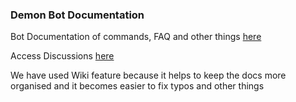 ### Demon Bot Documentation

Bot Documentation of commands, FAQ and other things [here](https://github.com/Team-Dark-Developers/demon-bot-documentation/wiki)

Access Discussions [here](https://github.com/Team-Dark-Developers/demon-bot-documentation/discussions)

We have used Wiki feature because it helps to keep the docs more organised and it becomes easier to fix typos and other things
